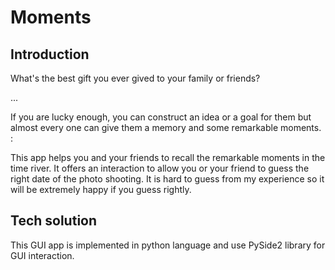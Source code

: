 # Moments
## Introduction
What's the best gift you ever gived to your family or friends?

...


If you are lucky enough, you can construct an idea or a goal for them but almost every one can give them a memory and some remarkable moments. :

This app helps you and your friends to recall the remarkable moments in the time river. It offers an interaction to allow you or your friend to guess the right date of the photo shooting. It is hard to guess from my experience so it will be extremely happy if you guess rightly.


## Tech solution
This GUI app is implemented in python language and use PySide2 library for GUI interaction.